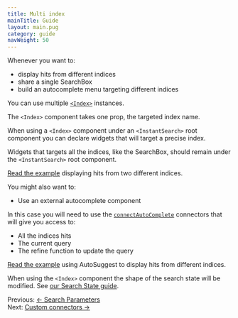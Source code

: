 ```yaml
---
title: Multi index
mainTitle: Guide
layout: main.pug
category: guide
navWeight: 50
---
```


Whenever you want to:

* display hits from different indices
* share a single SearchBox
* build an autocomplete menu targeting different indices

You can use multiple [`<Index>`](widgets/<Index>.html) instances.

The `<Index>` component takes one prop, the targeted index name. 

When using a `<Index>` component under an `<InstantSearch>` root component you can declare widgets that will target a precise index. 

Widgets that targets all the indices, like the SearchBox, should remain under the `<InstantSearch>` root component. 

[Read the example](https://github.com/algolia/instantsearch.js/tree/v2/packages/react-instantsearch/examples/multi-index) displaying hits from two different indices.

You might also want to:

* Use an external autocomplete component

In this case you will need to use the [`connectAutoComplete`](connectors/connectAutoComplete.html) connectors that will give you access to: 

* All the indices hits
* The current query
* The refine function to update the query

[Read the example](https://github.com/algolia/instantsearch.js/blob/v2/packages/react-instantsearch/examples/autocomplete/src/App-Multi-Index.js) using AutoSuggest to display hits from different indices. 

When using the `<Index>` component the shape of the search state will be modified. See 
[our Search State guide](guide/Search_state.html). 

<div class="guide-nav">
    <div class="guide-nav-left">
        Previous: <a href="guide/Search_parameters.html">← Search Parameters</a>
    </div>
    <div class="guide-nav-right">
        Next: <a href="guide/Custom_connectors.html">Custom connectors →</a>
    </div>
</div>
